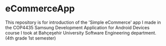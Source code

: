 # eCommerceApp
 This repository is for introduction of the 'Simple eCommerce' app I made in the COP4435 Samsung Development Application for Android Devices course I took at Bahçeşehir University Software Engineering department. (4th grade 1st semester)

